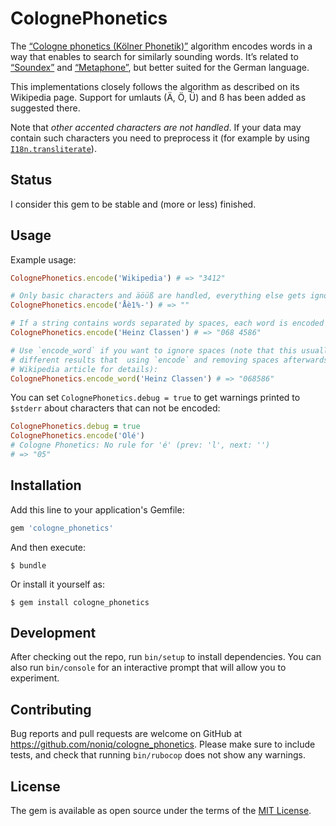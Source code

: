 # ColognePhonetics

The [“Cologne phonetics (Kölner Phonetik)”](https://en.wikipedia.org/wiki/Cologne_phonetics) algorithm encodes words in a way that enables to search for similarly sounding words. It’s related to [“Soundex”](https://en.wikipedia.org/wiki/Soundex) and [“Metaphone”](https://en.wikipedia.org/wiki/Metaphone), but better suited for the German language.

This implementations closely follows the algorithm as described on its Wikipedia page. Support for umlauts (Ä, Ö, Ü) and ß has been added as suggested there.

Note that *other accented characters are not handled*. If your data may contain such characters you need to preprocess it (for example by using [`I18n.transliterate`](http://www.rubydoc.info/gems/i18n/I18n/Base#transliterate-instance_method)).

## Status

I consider this gem to be stable and (more or less) finished.

## Usage

Example usage:

```ruby
ColognePhonetics.encode('Wikipedia') # => "3412"

# Only basic characters and äöüß are handled, everything else gets ignored:
ColognePhonetics.encode('Åè1%-') # => ""

# If a string contains words separated by spaces, each word is encoded separately:
ColognePhonetics.encode('Heinz Classen') # => "068 4586"

# Use `encode_word` if you want to ignore spaces (note that this usually gives
# different results that  using `encode` and removing spaces afterwards; see
# Wikipedia article for details):
ColognePhonetics.encode_word('Heinz Classen') # => "068586"
```

You can set `ColognePhonetics.debug = true` to get warnings printed to `$stderr` about characters that can not be encoded:

```ruby
ColognePhonetics.debug = true
ColognePhonetics.encode('Olé')
# Cologne Phonetics: No rule for 'é' (prev: 'l', next: '')
# => "05"
```

## Installation

Add this line to your application's Gemfile:

```ruby
gem 'cologne_phonetics'
```

And then execute:

    $ bundle

Or install it yourself as:

    $ gem install cologne_phonetics

## Development

After checking out the repo, run `bin/setup` to install dependencies. You can also run `bin/console` for an interactive prompt that will allow you to experiment.

## Contributing

Bug reports and pull requests are welcome on GitHub at https://github.com/noniq/cologne_phonetics. Please make sure to include tests, and check that running `bin/rubocop` does not show any warnings.

## License

The gem is available as open source under the terms of the [MIT License](http://opensource.org/licenses/MIT).
